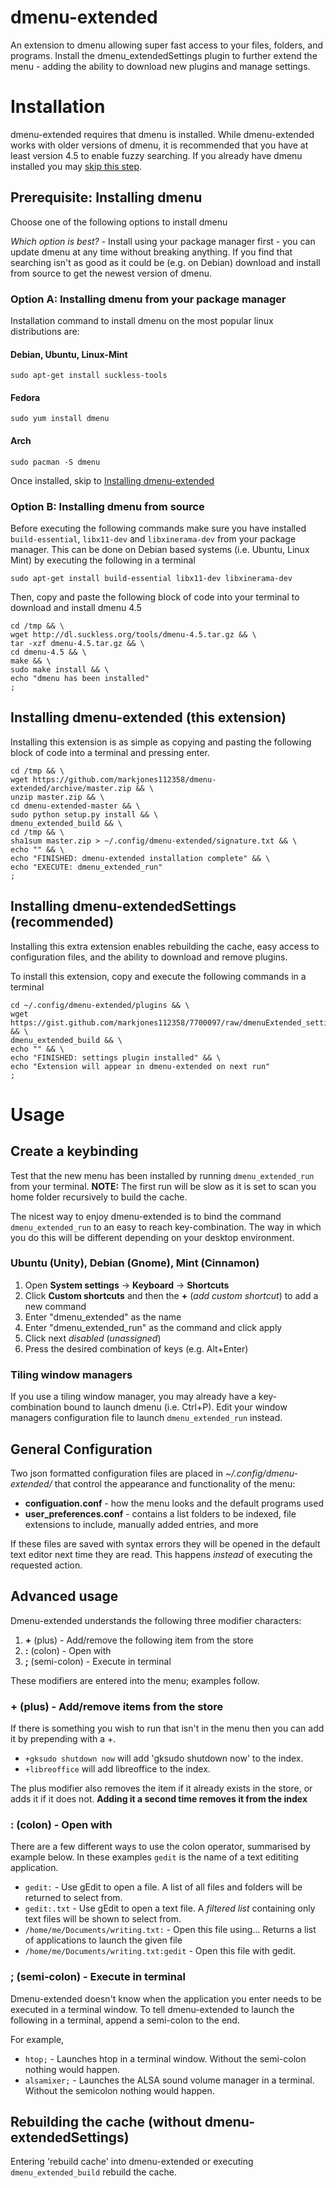 # dmenu-extended

An extension to dmenu allowing super fast access to your files, folders, and programs. Install the dmenu_extendedSettings plugin to further extend the menu - adding the ability to download new plugins and manage settings.

# Installation

dmenu-extended requires that dmenu is installed. While dmenu-extended works with older versions of dmenu, it is recommended that you have at least version 4.5 to enable fuzzy searching. If you already have dmenu installed you may [skip this step](#installing-dmenu-extended-this-extension).

## Prerequisite: Installing dmenu

Choose one of the following options to install dmenu

*Which option is best?* - Install using your package manager first - you can update dmenu at any time without breaking anything. If you find that searching isn't as good as it could be (e.g. on Debian) download and install from source to get the newest version of dmenu.

### Option A: Installing dmenu from your package manager
Installation command to install dmenu on the most popular linux distributions are:

#### Debian, Ubuntu, Linux-Mint

    sudo apt-get install suckless-tools
    
#### Fedora

    sudo yum install dmenu
    
#### Arch

    sudo pacman -S dmenu
    
Once installed, skip to [Installing dmenu-extended](#installing-dmenu-extended-this-extension)
    
### Option B: Installing dmenu from source

Before executing the following commands make sure you have installed `build-essential`, `libx11-dev` and `libxinerama-dev` from your package manager.
This can be done on Debian based systems (i.e. Ubuntu, Linux Mint) by executing the following in a terminal

    sudo apt-get install build-essential libx11-dev libxinerama-dev
  
Then, copy and paste the following block of code into your terminal to download and install dmenu 4.5
  
    cd /tmp && \
    wget http://dl.suckless.org/tools/dmenu-4.5.tar.gz && \
    tar -xzf dmenu-4.5.tar.gz && \
    cd dmenu-4.5 && \
    make && \
    sudo make install && \
    echo "dmenu has been installed"
    ;

## Installing dmenu-extended (this extension)

Installing this extension is as simple as copying and pasting the following block of code into a terminal and pressing enter.

    cd /tmp && \
    wget https://github.com/markjones112358/dmenu-extended/archive/master.zip && \
    unzip master.zip && \
    cd dmenu-extended-master && \
    sudo python setup.py install && \
    dmenu_extended_build && \
    cd /tmp && \
    sha1sum master.zip > ~/.config/dmenu-extended/signature.txt && \
    echo "" && \
    echo "FINISHED: dmenu-extended installation complete" && \
    echo "EXECUTE: dmenu_extended_run"
    ;
    

## Installing dmenu-extendedSettings (recommended)

Installing this extra extension enables rebuilding the cache, easy access to configuration files, and the ability to download and remove plugins.

To install this extension, copy and execute the following commands in a terminal

    cd ~/.config/dmenu-extended/plugins && \
    wget https://gist.github.com/markjones112358/7700097/raw/dmenuExtended_settings.py && \
    dmenu_extended_build && \
    echo "" && \
    echo "FINISHED: settings plugin installed" && \
    echo "Extension will appear in dmenu-extended on next run"
    ;

# Usage

## Create a keybinding

Test that the new menu has been installed by running `dmenu_extended_run` from your terminal. **NOTE:** The first run will be slow as it is set to scan you home folder recursively to build the cache.

The nicest way to enjoy dmenu-extended is to bind the command `dmenu_extended_run` to an easy to reach key-combination. The way in which you do this will be different depending on your desktop environment.

### Ubuntu (Unity), Debian (Gnome), Mint (Cinnamon)
1. Open **System settings** -> **Keyboard** -> **Shortcuts**
2. Click **Custom shortcuts** and then the **+** (*add custom shortcut*) to add a new command
3. Enter "dmenu_extended" as the name
4. Enter "dmenu_extended_run" as the command and click apply
5. Click next *disabled* (*unassigned*)
6. Press the desired combination of keys (e.g. Alt+Enter)

### Tiling window managers
If you use a tiling window manager, you may already have a key-combination bound to launch dmenu (i.e. Ctrl+P). Edit your window managers configuration file to launch `dmenu_extended_run` instead.

## General Configuration

Two json formatted configuration files are placed in *~/.config/dmenu-extended/* that control the appearance and functionality of the menu:
* **configuation.conf** - how the menu looks and the default programs used
* **user_preferences.conf** - contains a list folders to be indexed, file extensions to include, manually added entries, and more

If these files are saved with syntax errors they will be opened in the default text editor next time they are read. This happens *instead* of executing the requested action.

## Advanced usage
Dmenu-extended understands the following three modifier characters:

1. **+** (plus) - Add/remove the following item from the store
2. **:** (colon) - Open with
3. **;** (semi-colon) - Execute in terminal

These modifiers are entered into the menu; examples follow.

### **+** (plus) - Add/remove items from the store
If there is something you wish to run that isn't in the menu then you can add it by prepending with a +.

* `+gksudo shutdown now` will add 'gksudo shutdown now' to the index.
* `+libreoffice` will add libreoffice to the index.

The plus modifier also removes the item if it already exists in the store, or adds it if it does not. **Adding it a second time removes it from the index**

### **:** (colon) - Open with
There are a few different ways to use the colon operator, summarised by example below. In these examples `gedit` is the name of a text edititing application.

* `gedit:` - Use gEdit to open a file. A list of all files and folders will be returned to select from.
* `gedit:.txt` - Use gEdit to open a text file. A *filtered list* containing only text files will be shown to select from.
* `/home/me/Documents/writing.txt:` - Open this file using... Returns a list of applications to launch the given file
* `/home/me/Documents/writing.txt:gedit` - Open this file with gedit.

### **;** (semi-colon) - Execute in terminal
Dmenu-extended doesn't know when the application you enter needs to be executed in a terminal window. To tell dmenu-extended to launch the following in a terminal, append a semi-colon to the end.

For example,

* `htop;` - Launches htop in a terminal window. Without the semi-colon nothing would happen.
* `alsamixer;` - Launches the ALSA sound volume manager in a terminal. Without the semicolon nothing would happen.

## Rebuilding the cache (without dmenu-extendedSettings)
Entering 'rebuild cache' into dmenu-extended or executing `dmenu_extended_build` rebuild the cache.
